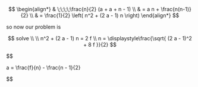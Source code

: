 $$
\begin{align*}
& \;\;\;\;\frac{n}{2} (a + a + n - 1) \\ 
& = a n + \frac{n(n-1)}{2} \\ 
& =  \frac{1}{2} \left( n^2 + (2 a - 1) n \right)
\end{align*}
$$

so now our problem is 

$$
solve \\ 
\\
 n^2 + (2 a - 1) n = 2 f
\\ 
n = \displaystyle\frac{\sqrt{ (2 a - 1)^2 + 8 f }}{2}
$$


$$

a = \frac{f}{n} - \frac{n - 1}{2}

$$